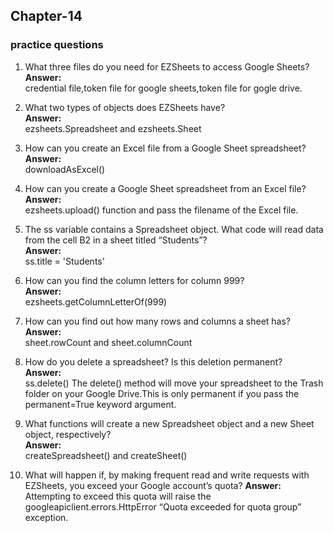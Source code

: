 ## Chapter-14
### practice questions
1. What three files do you need for EZSheets to access Google Sheets?\
**Answer:**\
credential file,token file for google sheets,token file for gogle drive.

2. What two types of objects does EZSheets have?\
**Answer:**\
ezsheets.Spreadsheet and ezsheets.Sheet

3. How can you create an Excel file from a Google Sheet spreadsheet?\
**Answer:**\
downloadAsExcel() 

4. How can you create a Google Sheet spreadsheet from an Excel file?\
**Answer:**\
ezsheets.upload() function and pass the filename of the Excel file.

5. The ss variable contains a Spreadsheet object. What code will read data from the cell B2 in a sheet titled “Students”?\
**Answer:**\
ss.title = 'Students'

6. How can you find the column letters for column 999?\
**Answer:**\
ezsheets.getColumnLetterOf(999)

7. How can you find out how many rows and columns a sheet has?\
**Answer:**\
sheet.rowCount and sheet.columnCount

8. How do you delete a spreadsheet? Is this deletion permanent?\
**Answer:**\
ss.delete()
The delete() method will move your spreadsheet to the Trash folder on your Google Drive.This is only permanent if you pass the permanent=True keyword argument.

9. What functions will create a new Spreadsheet object and a new Sheet object, respectively?\
**Answer:**\
 createSpreadsheet() and createSheet()
 
10. What will happen if, by making frequent read and write requests with EZSheets, you exceed your Google account’s quota?
**Answer:**\
Attempting to exceed this quota will raise the googleapiclient.errors.HttpError “Quota exceeded for quota group” exception.



